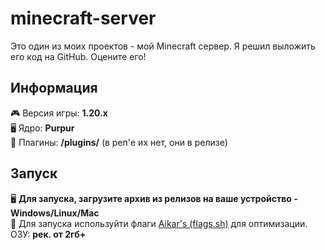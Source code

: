 # minecraft-server
Это один из моих проектов - мой Minecraft сервер. Я решил выложить его код на GitHub. Оцените его!

## Информация
🎮 Версия игры: **1.20.x**  
🖥️ Ядро: **Purpur**  
💽 Плагины: **/plugins/** (в реп'e их нет, они в релизе)

## Запуск
🖥️ **Для запуска, загрузите архив из релизов на ваше устройство - Windows/Linux/Mac**  
🚀 Для запуска используйти флаги [Aikar's (flags.sh)](https://flags.sh/) для оптимизации.  
ОЗУ: **рек. от 2гб+**
